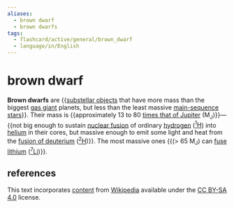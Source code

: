 ```yaml
---
aliases:
  - brown dwarf
  - brown dwarfs
tags:
  - flashcard/active/general/brown_dwarf
  - language/in/English
---
```


# brown dwarf

__Brown dwarfs__ are {{[substellar objects](substellar%20object.md) that have more mass than the biggest [gas giant](gas%20giant.md) planets, but less than the least massive [main-sequence](main%20sequence.md) [stars](star.md)}}. Their mass is {{approximately 13 to 80 [times that of Jupiter](jupiter%20mass.md) (M<sub>J</sub>)}}—{{not big enough to sustain [nuclear fusion](nuclear%20fusion.md) of ordinary [hydrogen](hydrogen.md) ([<sup>1</sup>H](isotopes%20of%20hydrogen.md#hydrogen-1%20(protium))) into [helium](helium.md) in their cores, but massive enough to emit some light and heat from the [fusion of deuterium](deuterium%20fusion.md) ([<sup>2</sup>H](deuterium.md))}}. The most massive ones {{(> 65 M<sub>J</sub>) can [fuse lithium](lithium%20burning.md) ([<sup>7</sup>Li](isotopes%20of%20lithium.md#lithium-7))}}. <!--SR:!2025-06-26,254,330!2025-03-15,145,270!2024-12-29,98,270!2025-04-18,169,250-->

## references

This text incorporates [content](https://en.wikipedia.org/wiki/brown_dwarf) from [Wikipedia](Wikipedia.md) available under the [CC BY-SA 4.0](https://creativecommons.org/licenses/by-sa/4.0/) license.
